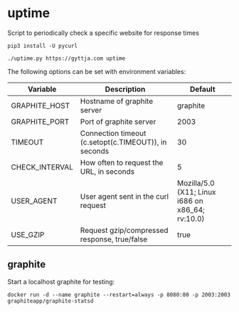 # uptime

Script to periodically check a specific website for response times

```
pip3 install -U pycurl
```


```
./uptime.py https://gyttja.com uptime
```

The following options can be set with environment variables:

| Variable | Description | Default |
|----------|-------------|---------|
| GRAPHITE_HOST | Hostname of graphite server | graphite |
| GRAPHITE_PORT | Port of graphite server| 2003 |
| TIMEOUT | Connection timeout (c.setopt(c.TIMEOUT)), in seconds | 30 |
| CHECK_INTERVAL | How often to request the URL, in seconds | 5 |
| USER_AGENT | User agent sent in the curl request | Mozilla/5.0 (X11; Linux i686 on x86_64; rv:10.0) |
| USE_GZIP | Request gzip/compressed response, true/false | true |


## graphite

Start a localhost graphite for testing:

```
docker run -d --name graphite --restart=always -p 8080:80 -p 2003:2003 graphiteapp/graphite-statsd
```
